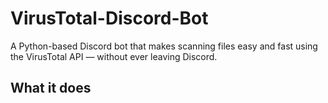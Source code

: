 # VirusTotal-Discord-Bot
A Python-based Discord bot that makes scanning files easy and fast using the VirusTotal API — without ever leaving Discord.

## What it does
